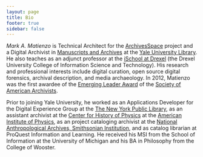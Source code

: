```yaml
---
layout: page
title: Bio
footer: true
sidebar: false
---
```


*Mark A. Matienzo* is Technical Architect for the [ArchivesSpace](http://archivesspace.org) project and a Digital Archivist in [Manuscripts and Archives](http://www.library.yale.edu/mssa/) at the [Yale University Library](http://www.library.yale.edu/). He also teaches as an adjunct professor at the [iSchool at Drexel](http://ischool.drexel.edu/) (the Drexel University College of Information Science and Technology). His research and professional interests include digital curation, open source digital forensics, archival description, and media archaeology. In 2012, Matienzo was the first awardee of the [Emerging Leader Award](http://www2.archivists.org/governance/handbook/section12-emerging-leader) of the [Society of American Archivists](http://www2.archivists.org/).

Prior to joining Yale University, he worked as an Applications Developer for the Digital Experience Group at the [The New York Public Library](http://www.nypl.org), as an assistant archivist at the [Center for History of Physics](http://www.aip.org/history/) at the [American Institute of Physics](http://www.aip.org/), as an project cataloging archivist at the [National Anthropological Archives, Smithsonian Institution](http://www.nmnh.si.edu/naa/), and as catalog librarian at ProQuest Information and Learning. He received his MSI from the School of Information at the University of Michigan and his BA in Philosophy from the College of Wooster.